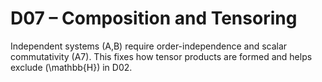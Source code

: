 # D07 – Composition and Tensoring

Independent systems \(A,B\) require order-independence and scalar commutativity (A7).
This fixes how tensor products are formed and helps exclude \(\mathbb{H}\) in D02.
